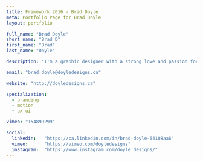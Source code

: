 ```yaml
---
title: Framework 2016 - Brad Doyle
meta: Portfolio Page for Brad Doyle
layout: portfolio

full_name: "Brad Doyle"
short_name: "Brad D"
first_name: "Brad"
last_name: "Doyle"

description: "I'm a graphic designer with a strong love and passion for videography and motion graphics. I'm a film lover, comic nerd, and all around geek"

email: "brad.doyle@doyledesigns.ca"

website: "http://doyledesigns.ca"

specialization:
  - branding
  - motion
  - ux-ui

vimeo: "154899299"

social:
  linkedin:   "https://ca.linkedin.com/in/brad-doyle-64108aa6"
  vimeo:      "https://vimeo.com/doyledesigns"
  instagram:  "https://www.instagram.com/doyle_designs/"
---
```

